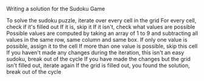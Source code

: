 Writing a solution for the Sudoku Game

To solve the sudoku puzzle, iterate over every cell in the grid
For every cell, check if it's filled out
If it is, skip it
If it isn't, check what values are possible
Possible values are computed by taking an array of 1 to 9 and subtracting all values in the same row, same column and same box.
If only one value is possible, assign it to the cell
If more than one value is possible, skip this cell
If you haven't made any changes during the iteration, this isn't an easy sudoku, break out of the cycle
If you have made the changes but the grid isn't filled out, iterate again
If the grid is filled out, you found the solution, break out of the cycle
